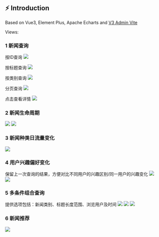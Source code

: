 
## ⚡ Introduction

Based on Vue3, Element Plus, Apache Echarts and [V3 Admin Vite](https://github.com/un-pany/v3-admin-vite)

Views:
### 1 新闻查询
按ID查询
![](assets/image-1.png)

按标题查询
![](assets/image-2.png)

按类别查询
![](assets/image-4.png)

分页查询
![](assets/image-3.png)

点击查看详情
![](assets/image-5.png)

### 2 新闻生命周期

![](assets/image-6.png)
![](assets/image-7.png)


### 3 新闻种类日流量变化

![](assets/image-8.png)

### 4 用户兴趣偏好变化

保留上一次查询的结果，方便对比不同用户的兴趣区别/同一用户的兴趣变化
![](assets/image-9.png)
![](assets/image-10.png)

### 5 多条件组合查询

提供选项包括：新闻类别、标题长度范围、浏览用户及时间
![](assets/image-11.png)
![](assets/image-12.png)
![](assets/image-13.png)

### 6 新闻推荐

![](assets/image-14.png)